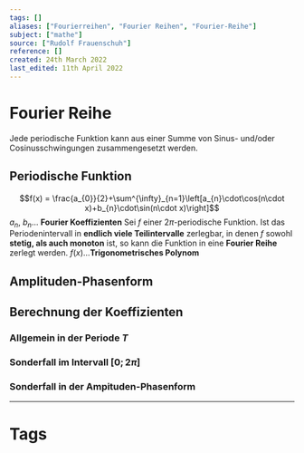 ```yaml
---
tags: []
aliases: ["Fourierreihen", "Fourier Reihen", "Fourier-Reihe"]
subject: ["mathe"]
source: ["Rudolf Frauenschuh"]
reference: []
created: 24th March 2022
last_edited: 11th April 2022
---
```


# Fourier Reihe
Jede periodische Funktion kann aus einer Summe von Sinus- und/oder Cosinusschwingungen zusammengesetzt werden.

## Periodische Funktion
$$f(x) = \frac{a_{0}}{2}+\sum^{\infty}_{n=1}\left[a_{n}\cdot\cos(n\cdot x)+b_{n}\cdot\sin(n\cdot x)\right]$$
$a_{n}$, $b_{n}\dots$ **Fourier Koeffizienten**
Sei $f$ einer $2\pi$-periodische Funktion. Ist das Periodenintervall in **endlich viele Teilintervalle** zerlegbar, in denen $f$ sowohl **stetig, als auch monoton** ist, so kann die Funktion in eine **Fourier Reihe** zerlegt werden.
$f(x)\dots$**Trigonometrisches Polynom**

## Amplituden-Phasenform
## Berechnung der Koeffizienten
### Allgemein in der Periode $T$
### Sonderfall im Intervall $[0;2\pi]$
### Sonderfall in der Ampituden-Phasenform


---

# Tags